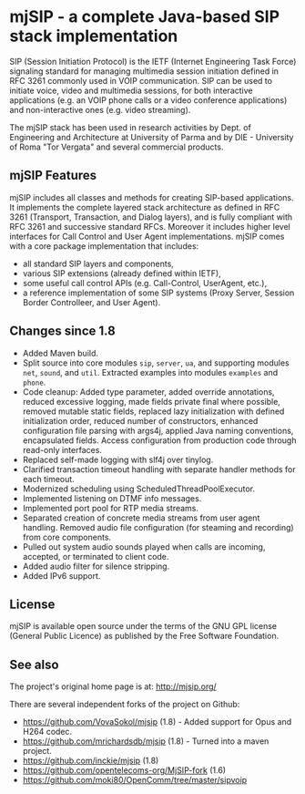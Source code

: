 # mjSIP - a complete Java-based SIP stack implementation 

SIP (Session Initiation Protocol) is the IETF (Internet Engineering Task Force) signaling standard for managing 
multimedia session initiation defined in RFC 3261 commonly used in VOIP communication. SIP can be used to initiate 
voice, video and multimedia sessions, for both interactive applications (e.g. an VOIP phone calls or a video 
conference applications) and non-interactive ones (e.g. video streaming). 

The mjSIP stack has been used in research activities by Dept. of Engineering and Architecture at University of Parma and 
by DIE - University of Roma "Tor Vergata" and several commercial products.

## mjSIP Features

mjSIP includes all classes and methods for creating SIP-based applications. It implements the complete layered stack 
architecture as defined in RFC 3261 (Transport, Transaction, and Dialog layers), and is fully compliant with RFC 3261 
and successive standard RFCs. Moreover it includes higher level interfaces for Call Control and User Agent 
implementations. mjSIP comes with a core package implementation that includes:

* all standard SIP layers and components,
* various SIP extensions (already defined within IETF),
* some useful call control APIs (e.g. Call-Control, UserAgent, etc.),
* a reference implementation of some SIP systems (Proxy Server, Session Border Controlleer, and User Agent).

## Changes since 1.8

* Added Maven build.
* Split source into core modules `sip`, `server`, `ua`, and supporting modules `net`, `sound`, and `util`. Extracted 
  examples into modules `examples` and `phone`. 
* Code cleanup: Added type parameter, added override annotations, reduced excessive logging, made fields private final
  where possible, removed mutable static fields, replaced lazy initialization with defined initialization order, reduced
  number of constructors, enhanced configuration file parsing with args4j, applied Java naming conventions, encapsulated
  fields. Access configuration from production code through read-only interfaces.
* Replaced self-made logging with slf4j over tinylog.
* Clarified transaction timeout handling with separate handler methods for each timeout. 
* Modernized scheduling using ScheduledThreadPoolExecutor.
* Implemented listening on DTMF info messages.
* Implemented port pool for RTP media streams. 
* Separated creation of concrete media streams from user agent handling. Removed audio file configuration (for steaming 
  and recording) from core components.
* Pulled out system audio sounds played when calls are incoming, accepted, or terminated to client code.
* Added audio filter for silence stripping.
* Added IPv6 support.

## License

mjSIP is available open source under the terms of the GNU GPL license (General Public Licence) 
as published by the Free Software Foundation.

## See also

The project's original home page is at: http://mjsip.org/
 
There are several independent forks of the project on Github:
 
* https://github.com/VovaSokol/mjsip (1.8) - Added support for Opus and H264 codec.
* https://github.com/mrichardsdb/mjsip (1.8) - Turned into a maven project.
* https://github.com/inckie/mjsip (1.8)
* https://github.com/opentelecoms-org/MjSIP-fork (1.6)
* https://github.com/moki80/OpenComm/tree/master/sipvoip
